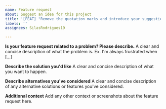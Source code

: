 ```yaml
---
name: Feature request
about: Suggest an idea for this project
title: '[FEAT] "Remove the quotation marks and introduce your suggestion briefly"'
labels: ''
assignees: SilasRodrigues19

---
```


**Is your feature request related to a problem? Please describe.**
A clear and concise description of what the problem is. Ex. I'm always frustrated when [...]

**Describe the solution you'd like**
A clear and concise description of what you want to happen.

**Describe alternatives you've considered**
A clear and concise description of any alternative solutions or features you've considered.

**Additional context**
Add any other context or screenshots about the feature request here.
